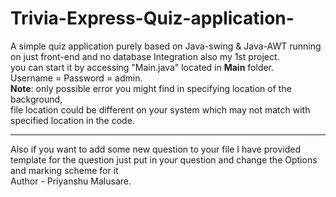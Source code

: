 # Trivia-Express-Quiz-application-
A simple quiz application purely based on Java-swing &amp; Java-AWT running on just front-end and no database Integration also my 1st project.<br>
you can start it by accessing "Main.java" located in  __Main__ folder.<br>
Username = Password = admin.<br>
<b>Note</b>: only possible error you might find in specifying location of the background,<br>
file location could be different on your system which may not match with specified location in the code.<be>
<hr>
Also if you want to add some new question to your file I have provided template for the question just put in your question and change the Options and marking scheme for it 
<br>Author - Priyanshu Malusare.
